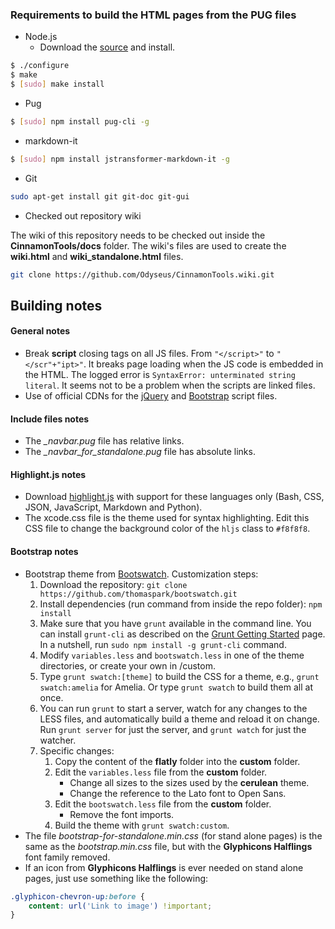 ### Requirements to build the HTML pages from the PUG files

- Node.js
    - Download the [source](https://nodejs.org/download/) and install.
```bash
$ ./configure
$ make
$ [sudo] make install
```

- Pug
```bash
$ [sudo] npm install pug-cli -g
```

- markdown-it
```bash
$ [sudo] npm install jstransformer-markdown-it -g
```

- Git
```bash
sudo apt-get install git git-doc git-gui
```

- Checked out repository wiki

The wiki of this repository needs to be checked out inside the **CinnamonTools/docs** folder. The wiki's files are used to create the **wiki.html** and **wiki_standalone.html** files.

```bash
git clone https://github.com/Odyseus/CinnamonTools.wiki.git
```

## Building notes

#### General notes

- Break **script** closing tags on all JS files. From `"</script>"` to `"</scr"+"ipt>"`. It breaks page loading when the JS code is embedded in the HTML. The logged error is `SyntaxError: unterminated string literal`. It seems not to be a problem when the scripts are linked files.
- Use of official CDNs for the [jQuery](https://code.jquery.com/) and [Bootstrap](https://www.bootstrapcdn.com/) script files.

#### Include files notes

- The *_navbar.pug* file has relative links.
- The *_navbar_for_standalone.pug* file has absolute links.

#### Highlight.js notes

- Download [highlight.js](https://highlightjs.org/download/) with support for these languages only (Bash, CSS, JSON, JavaScript, Markdown and Python).
- The xcode.css file is the theme used for syntax highlighting. Edit this CSS file to change the background color of the `hljs` class to `#f8f8f8`.

#### Bootstrap notes

- Bootstrap theme from [Bootswatch](http://bootswatch.com/flatly/). Customization steps:
    1. Download the repository: `git clone https://github.com/thomaspark/bootswatch.git`
    2. Install dependencies (run command from inside the repo folder): `npm install`
    3. Make sure that you have `grunt` available in the command line. You can install `grunt-cli` as described on the [Grunt Getting Started](http://gruntjs.com/getting-started) page. In a nutshell, run `sudo npm install -g grunt-cli` command.
    4. Modify `variables.less` and `bootswatch.less` in one of the theme directories, or create your own in /custom.
    5. Type `grunt swatch:[theme]` to build the CSS for a theme, e.g., `grunt swatch:amelia` for Amelia. Or type `grunt swatch` to build them all at once.
    6. You can run `grunt` to start a server, watch for any changes to the LESS files, and automatically build a theme and reload it on change. Run `grunt server` for just the server, and `grunt watch` for just the watcher.
    7. Specific changes:
        1. Copy the content of the **flatly** folder into the **custom** folder.
        2. Edit the `variables.less` file from the **custom** folder.
            - Change all sizes to the sizes used by the **cerulean** theme.
            - Change the reference to the Lato font to Open Sans.
        3. Edit the `bootswatch.less` file from the **custom** folder.
            - Remove the font imports.
        4. Build the theme with `grunt swatch:custom`.
- The file *bootstrap-for-standalone.min.css* (for stand alone pages) is the same as the *bootstrap.min.css* file, but with the **Glyphicons Halflings** font family removed.
- If an icon from **Glyphicons Halflings** is ever needed on stand alone pages, just use something like the following:
```css
.glyphicon-chevron-up:before {
    content: url('Link to image') !important;
}
```
